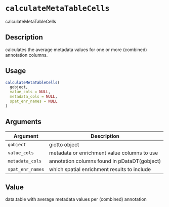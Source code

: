 # `calculateMetaTableCells`

calculateMetaTableCells


## Description

calculates the average metadata values for one or more (combined) annotation columns.


## Usage

```r
calculateMetaTableCells(
  gobject,
  value_cols = NULL,
  metadata_cols = NULL,
  spat_enr_names = NULL
)
```


## Arguments

Argument      |Description
------------- |----------------
`gobject`     |     giotto object
`value_cols`     |     metadata or enrichment value columns to use
`metadata_cols`     |     annotation columns found in pDataDT(gobject)
`spat_enr_names`     |     which spatial enrichment results to include


## Value

data.table with average metadata values per (combined) annotation


